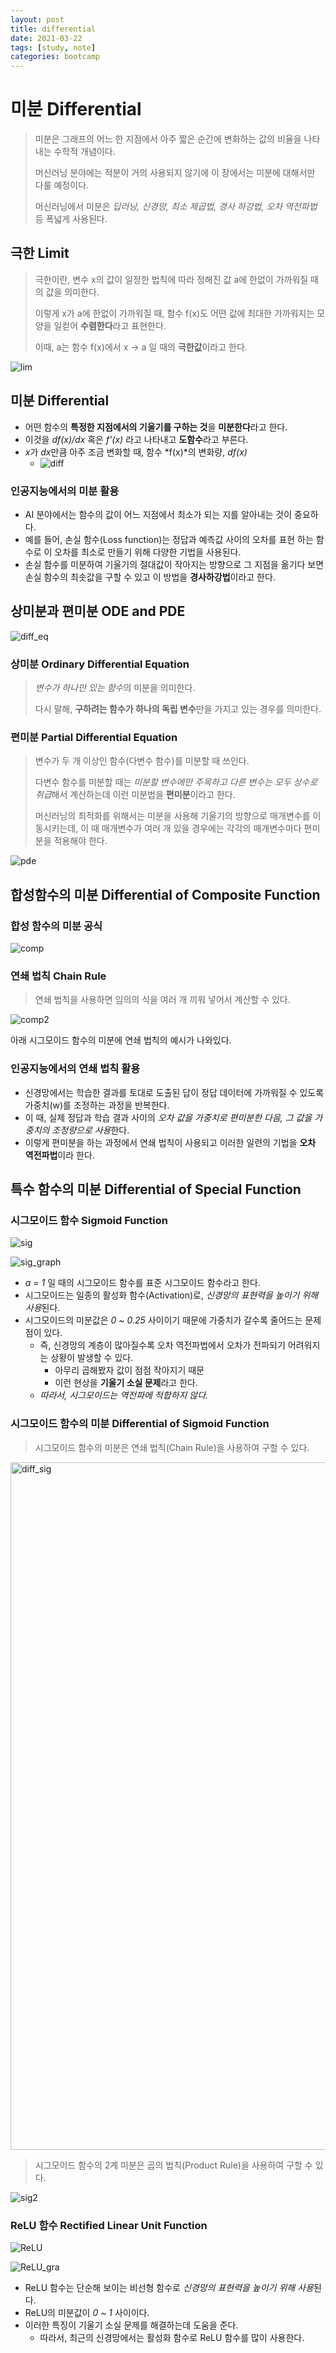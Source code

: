 ```yaml
---
layout: post
title: differential
date: 2021-03-22
tags: [study, note]
categories: bootcamp
---
```


# 미분 Differential
> 미분은 그래프의 어느 한 지점에서 아주 짧은 순간에 변화하는 값의 비율을 나타내는 수학적 개념이다.
>
> 머신러닝 분야에는 적분이 거의 사용되지 않기에 이 장에서는 미분에 대해서만 다룰 예정이다.
>
> 머신러닝에서 미분은 *딥러닝, 신경망, 최소 제곱법, 경사 하강법, 오차 역전파법* 등 폭넓게 사용된다.

## 극한 Limit
> 극한이란, 변수 x의 값이 일정한 법칙에 따라 정해진 값 a에 한없이 가까워질 때의 값을 의미한다.
>
> 이렇게 x가 a에 한없이 가까워질 때, 함수 f(x)도 어떤 값에 최대한 가까워지는 모양을 일컫어 **수렴한다**라고 표현한다.
>
> 이때, a는 함수 f(x)에서 x → a 일 때의 **극한값**이라고 한다.

![lim](https://user-images.githubusercontent.com/28593767/111458631-00cbda00-875d-11eb-9379-18ff6255c586.png)


## 미분 Differential
* 어떤 함수의 **특정한 지점에서의 기울기를 구하는 것**을 **미분한다**라고 한다.
* 이것을 *df(x)/dx* 혹은 *f'(x)* 라고 나타내고 **도함수**라고 부른다.
* *x*가 *dx*만큼 아주 조금 변화할 때, 함수 *f(x)*의 변화량, *df(x)*
    + ![diff](https://user-images.githubusercontent.com/28593767/111458635-032e3400-875d-11eb-8157-9ec8007b9a84.png)

### 인공지능에서의 미분 활용
* AI 분야에서는 함수의 값이 어느 지점에서 최소가 되는 지를 알아내는 것이 중요하다.
* 예를 들어, 손실 함수(Loss function)는 정답과 예측값 사이의 오차를 표현 하는 함수로 이 오차를 최소로 만들기 위해 다양한 기법을 사용된다.
* 손실 함수를 미분하여 기울기의 절대값이 작아지는 방향으로 그 지점을 옮기다 보면 손실 함수의 최솟값을 구할 수 있고 이 방법을 **경사하강법**이라고 한다.


## 상미분과 편미분 ODE and PDE

![diff_eq](https://user-images.githubusercontent.com/28593767/111461025-0d056680-8760-11eb-90f7-9016e4ada2f1.png)

### 상미분 Ordinary Differential Equation
> *변수가 하나만 있는 함수*의 미분을 의미한다.
>
> 다시 말해, **구하려는 함수가 하나의 독립 변수**만을 가지고 있는 경우를 의미한다.

### 편미분 Partial Differential Equation
> 변수가 두 개 이상인 함수(다변수 함수)를 미분할 때 쓰인다.
>
> 다변수 함수를 미분할 때는 *미분할 변수에만 주목하고 다른 변수는 모두 상수로 취급*해서 계산하는데 이런 미분법을 **편미분**이라고 한다.
>
> 머신러닝의 최적화를 위해서는 미분을 사용해 기울기의 방향으로 매개변수를 이동시키는데, 이 때 매개변수가 여러 개 있을 경우에는 각각의 매개변수마다 편미분을 적용해야 한다.

![pde](https://user-images.githubusercontent.com/28593767/111461198-4211b900-8760-11eb-8ac3-0b89637d9fa8.jpg)


<!--  그래프는 나중에 설명
## 함수의 그래프 Graph of functions


## 함수의 최댓값과 최솟값 Local Extrema
-->


## 합성함수의 미분 Differential of Composite Function

### 합성 함수의 미분 공식
![comp](https://user-images.githubusercontent.com/28593767/111461453-9452da00-8760-11eb-8bde-5aadda390d59.png)

### 연쇄 법칙 Chain Rule 
> 연쇄 법칙을 사용하면 임의의 식을 여러 개 끼워 넣어서 계산할 수 있다.

![comp2](https://user-images.githubusercontent.com/28593767/111461460-95840700-8760-11eb-9fa3-a3d597047e64.png)

아래 시그모이드 함수의 미분에 연쇄 법칙의 예시가 나와있다.

### 인공지능에서의 연쇄 법칙 활용
* 신경망에서는 학습한 결과를 토대로 도출된 답이 정답 데이터에 가까워질 수 있도록 가중치(w)를 조정하는 과정을 반복한다. 
* 이 때, 실제 정답과 학습 결과 사이의 *오차 값을 가중치로 편미분한 다음, 그 값을 가중치의 조정량으로 사용*한다. 
* 이렇게 편미분을 하는 과정에서 연쇄 법칙이 사용되고 이러한 일련의 기법을 **오차 역전파법**이라 한다.


## 특수 함수의 미분 Differential of Special Function

### 시그모이드 함수 Sigmoid Function
![sig](https://user-images.githubusercontent.com/28593767/111466456-a9cb0280-8766-11eb-9d7f-d2efc6bc9f0e.png)

![sig_graph](https://user-images.githubusercontent.com/28593767/111466902-31b10c80-8767-11eb-8d72-5e13332847a3.png)

* *a = 1* 일 때의 시그모이드 함수를 표준 시그모이드 함수라고 한다.
* 시그모이드는 일종의 활성화 함수(Activation)로, *신경망의 표현력을 높이기 위해 사용*된다.
* 시그모이드의 미분값은 *0 ~ 0.25* 사이이기 때문에 가중치가 갈수록 줄어드는 문제점이 있다.
    + 즉, 신경망의 계층이 많아질수록 오차 역전파법에서 오차가 전파되기 어려워지는 상황이 발생할 수 있다.
        - 아무리 곱해봤자 값이 점점 작아지기 때문
        - 이런 현상을 **기울기 소실 문제**라고 한다.
    + *따라서, 시그모이드는 역전파에 적합하지 않다.*

### 시그모이드 함수의 미분 Differential of Sigmoid Function
> 시그모이드 함수의 미분은 연쇄 법칙(Chain Rule)을 사용하여 구할 수 있다.

<img width="1100" alt="diff_sig" src="https://user-images.githubusercontent.com/28593767/111458644-05908e00-875d-11eb-87b8-d721707b6585.png">

> 시그모이드 함수의 2계 미분은 곱의 법칙(Product Rule)을 사용하여 구할 수 있다.

![sig2](https://user-images.githubusercontent.com/28593767/111466447-a768a880-8766-11eb-8e28-46ac8adf9329.png)

### ReLU 함수 Rectified Linear Unit Function

![ReLU](https://user-images.githubusercontent.com/28593767/111467147-7472e480-8767-11eb-92bd-986b2f9e660d.png)

![ReLU_gra](https://user-images.githubusercontent.com/28593767/111467154-750b7b00-8767-11eb-96b8-5b8d6fde94d8.png)

* ReLU 함수는 단순해 보이는 비선형 함수로 *신경망의 표현력을 높이기 위해 사용*된다.
* ReLU의 미분값이 *0 ~ 1* 사이이다.
* 이러한 특징이 기울기 소실 문제를 해결하는데 도움을 준다.
    + 따라서, 최근의 신경망에서는 활성화 함수로 ReLU 함수를 많이 사용한다.
